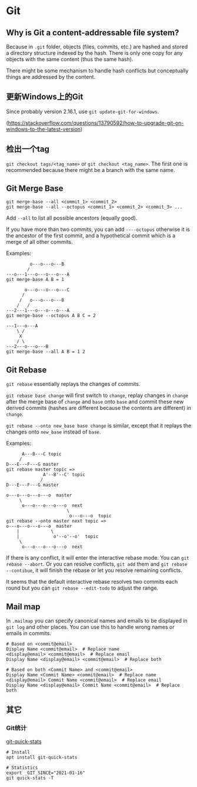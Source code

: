 # Git

## Why is Git a content-addressable file system?

   Because in `.git` folder, objects (files, commits, etc.) are hashed and stored a directory structure indexed by the hash. There is only one copy for any objects with the same content (thus the same hash).

   There might be some mechanism to handle hash conflicts but conceptually things are addressed by the content.

## 更新Windows上的Git

   Since probably version 2.16.1, use `git update-git-for-windows`.

   (https://stackoverflow.com/questions/13790592/how-to-upgrade-git-on-windows-to-the-latest-version)

## 检出一个tag

   `git checkout tags/<tag_name>` or `git checkout <tag_name>`. The first one is recommended because there might be a branch with the same name.

## Git Merge Base

   ```
   git merge-base --all <commit_1> <commit_2>
   git merge-base --all --octopus <commit_1> <commit_2> <commit_3> ...
   ```

   Add `--all` to list all possible ancestors (equally good).

   If you have more than two commits, you can add `----octopus` otherwise it is the ancestor of the first commit, and a hypothetical commit which is a merge of all other commits.

   Examples:

   ```
            o---o---o---B
           /
   ---o---1---o---o---o---A
   git merge-base A B = 1

          o---o---o---o---C
         /
        /   o---o---o---B
       /   /
   ---2---1---o---o---o---A
   git merge-base --octopus A B C = 2

   ---1---o---A
       \ /
        X
       / \
   ---2---o---o---B
   git merge-base --all A B = 1 2
   ```

## Git Rebase

   `git rebase` essentially replays the changes of commits.
   
   `git rebase base change` will first switch to `change`, replay changes in `change` after the merge base of `change` and `base` onto `base` and commit these new derived commits (hashes are different because the contents are different) in `change`.

   `git rebase --onto new_base base change` is similar, except that it replays the changes onto `new_base` instead of `base`.

   Examples:

   ```
         A---B---C topic
        /
   D---E---F---G master
   git rebase master topic =>
                 A'--B'--C' topic
                /
   D---E---F---G master

   o---o---o---o---o  master
        \
         o---o---o---o---o  next
                          \
                           o---o---o  topic
   git rebase --onto master next topic =>
   o---o---o---o---o  master
       |            \
       |             o'--o'--o'  topic
        \
         o---o---o---o---o  next
   ```

   If there is any conflict, it will enter the interactive rebase mode. You can `git rebase --abort`. Or you can resolve conflicts, `git add` them and `git rebase --contibue`, it will finish the rebase or let you resolve remaining conflicts.

   It seems that the default interactive rebase resolves two commits each round but you can `git rebase --edit-todo` to adjust the range.

## Mail map

   In `.mailmap` you can specify canonical names and emails to be displayed in `git log` and other places. You can use this to handle wrong names or emails in commits.

   ```
   # Based on <commit@email>
   Display Name <commit@email>  # Replace name
   <display@email> <commit@email>  # Replace email
   Display Name <display@email> <commit@email>  # Replace both

   # Based on both <Commit Name> and <commit@email>
   Display Name <Commit Name> <commit@email>  # Replace name
   <display@email> Commit Name <commit@email>  # Replace email
   Display Name <display@email> Commit Name <commit@email>  # Replace both
   ```

## 其它

### Git统计

[git-quick-stats](https://github.com/arzzen/git-quick-stats)

```shell
# Install
apt install git-quick-stats

# Statistics
export _GIT_SINCE="2021-01-16"
git quick-stats -T
```
